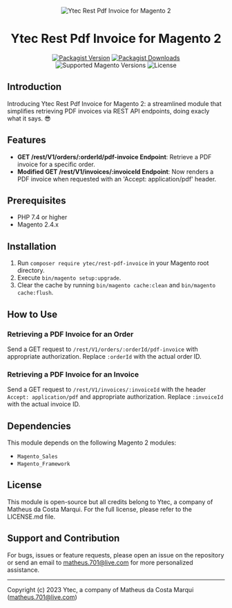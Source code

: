 <div align="center">

![Ytec Rest Pdf Invoice for Magento 2](https://i.imgur.com/d8QEHRb.png)
# Ytec Rest Pdf Invoice for Magento 2

</div>

<div align="center">

[![Packagist Version](https://img.shields.io/packagist/v/ytec/rest-pdf-invoice?logo=packagist&style=for-the-badge)](https://packagist.org/packages/ytec/rest-pdf-invoice)
[![Packagist Downloads](https://img.shields.io/packagist/dt/ytec/rest-pdf-invoice.svg?logo=composer&style=for-the-badge)](https://packagist.org/packages/ytec/rest-pdf-invoice/stats)
![Supported Magento Versions](https://img.shields.io/badge/magento-%202.4.x-brightgreen.svg?logo=magento&longCache=true&style=for-the-badge)
![License](https://img.shields.io/badge/license-MIT-green?color=%23234&style=for-the-badge)

</div>

## Introduction

Introducing Ytec Rest Pdf Invoice for Magento 2: a streamlined module that simplifies retrieving PDF invoices via REST API endpoints, doing exacly what it says. 😎

## Features

- **GET /rest/V1/orders/:orderId/pdf-invoice Endpoint**: Retrieve a PDF invoice for a specific order.
- **Modified GET /rest/V1/invoices/:invoiceId Endpoint**: Now renders a PDF invoice when requested with an 'Accept: application/pdf' header.

## Prerequisites

- PHP 7.4 or higher
- Magento 2.4.x

## Installation

1. Run `composer require ytec/rest-pdf-invoice` in your Magento root directory.
2. Execute `bin/magento setup:upgrade`.
3. Clear the cache by running `bin/magento cache:clean` and `bin/magento cache:flush`.

## How to Use

### Retrieving a PDF Invoice for an Order

Send a GET request to `/rest/V1/orders/:orderId/pdf-invoice` with appropriate authorization. Replace `:orderId` with the actual order ID.

### Retrieving a PDF Invoice for an Invoice

Send a GET request to `/rest/V1/invoices/:invoiceId` with the header `Accept: application/pdf` and appropriate authorization. Replace `:invoiceId` with the actual invoice ID.

## Dependencies

This module depends on the following Magento 2 modules:

- `Magento_Sales`
- `Magento_Framework`

## License

This module is open-source but all credits belong to Ytec, a company of Matheus da Costa Marqui. For the full license, please refer to the LICENSE.md file.

## Support and Contribution

For bugs, issues or feature requests, please open an issue on the repository or send an email to matheus.701@live.com for more personalized assistance.

---

Copyright (c) 2023 Ytec, a company of Matheus da Costa Marqui (matheus.701@live.com)
